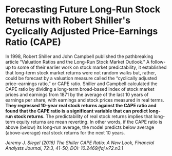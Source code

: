 
# Forecasting Future Long-Run Stock Returns with Robert Shiller's Cyclically Adjusted Price-Earnings Ratio (CAPE)

In 1998, Robert Shiller and John Campbell published the pathbreaking article “Valuation Ratios and the Long-Run Stock Market Outlook.” A follow-up to some of their earlier work on stock market predictability, it established that long-term stock market returns were not random walks but, rather, could be forecast by a valuation measure called the “cyclically adjusted price–earnings ratio,” or CAPE ratio. Shiller and Campbell calculated the CAPE ratio by dividing a long-term broad-based index of stock market prices and earnings from 1871 by the average of the last 10 years of earnings per share, with earnings and stock prices measured in real terms. **They regressed 10-year real stock returns against the CAPE ratio and found that the CAPE ratio is a significant variable that can predict long-run stock returns.** The predictability of real stock returns implies that long-term equity returns are mean reverting. In other words, if the CAPE ratio is above (below) its long-run average, the model predicts below average (above-average) real stock returns for the next 10 years.

*Jeremy J. Siegel (2016) The Shiller CAPE Ratio: A New Look, Financial Analysts Journal, 72:3, 41-50, DOI: 10.2469/faj.v72.n3.1*